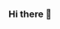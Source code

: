 ### Hi there 👋

<!--
**MOuldycheese123/MOuldycheese123** is a ✨ _special_ ✨ repository because its `README.md` (this file) appears on your GitHub profile.

Here are some ideas to get you started:

- 🔭 I’m currently working on my repository
- 🌱 I’m currently learning computer science and coding 
- 👯 I’m looking to collaborate on coding
- 🤔 I’m looking for help when needed 
- 💬 Ask me about the things I have knowledge about
- 📫 How to reach me: you can't
- 😄 Pronouns: he/him
- ⚡ Fun fact: life: i was almost going to die because of anesthesia
- https://www.tigers-world.com/wp-content/uploads/Bengal.jpg
- https://www.youtube.com/
d
